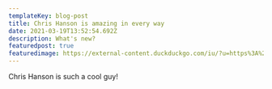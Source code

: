 ```yaml
---
templateKey: blog-post
title: Chris Hanson is amazing in every way
date: 2021-03-19T13:52:54.692Z
description: What's new?
featuredpost: true
featuredimage: https://external-content.duckduckgo.com/iu/?u=https%3A%2F%2Fupload.wikimedia.org%2Fwikipedia%2Fcommons%2Fthumb%2F2%2F20%2FAdidas_Logo.svg%2F1200px-Adidas_Logo.svg.png&f=1&nofb=1
---
```

Chris Hanson is such a cool guy!
